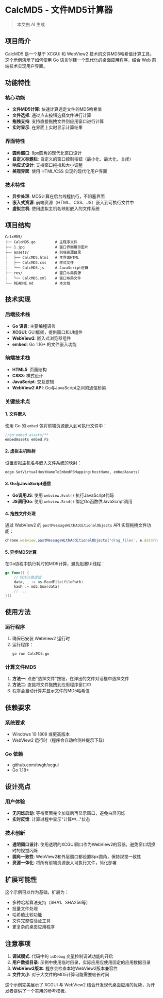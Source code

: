 # CalcMD5 - 文件MD5计算器

> 本文由 AI 生成

## 项目简介

CalcMD5 是一个基于 XCGUI 和 WebView2 技术的文件MD5哈希值计算工具。这个示例演示了如何使用 Go 语言创建一个现代化的桌面应用程序，结合 Web 前端技术实现用户界面。

## 功能特性

### 核心功能
- **文件MD5计算**: 快速计算选定文件的MD5哈希值
- **文件选择**: 通过点击按钮选择文件进行计算
- **拖拽支持**: 支持直接拖拽文件到应用窗口进行计算
- **实时显示**: 在界面上实时显示计算结果

### 界面特性
- **圆角窗口**: 8px圆角的现代化窗口设计
- **自定义标题栏**: 自定义的窗口控制按钮（最小化、最大化、关闭）
- **响应式设计**: 支持窗口拖拽和大小调整
- **美观界面**: 使用 HTML/CSS 实现的现代化用户界面

### 技术特性
- **异步处理**: MD5计算在后台线程执行，不阻塞界面
- **嵌入式资源**: 前端资源（HTML、CSS、JS）嵌入到可执行文件中
- **虚拟主机**: 使用虚拟主机名映射嵌入的文件系统

## 项目结构

```
CalcMD5/
├── CalcMD5.go         # 主程序文件
├── 1.jpg              # 窗口界面展示图片
├── assets/            # 前端资源目录
│   ├── CalcMD5.html   # 主界面HTML
│   ├── CalcMD5.css    # 样式文件
│   └── CalcMD5.js     # JavaScript逻辑
├── res/               # 窗口布局资源
│   └── CalcMD5.xml    # 窗口布局文件
└── README.md          # 本文档
```

## 技术实现

### 后端技术栈
- **Go 语言**: 主要编程语言
- **XCGUI**: GUI框架，提供窗口和UI组件
- **WebView2**: 嵌入式浏览器组件
- **embed**: Go 1.16+ 的文件嵌入功能

### 前端技术栈
- **HTML5**: 页面结构
- **CSS3**: 样式设计
- **JavaScript**: 交互逻辑
- **WebView2 API**: Go与JavaScript之间的通信桥梁

### 关键技术点

#### 1. 文件嵌入
使用 Go 的 `embed` 包将前端资源嵌入到可执行文件中：
```go
//go:embed assets/**
embedAssets embed.FS
```

#### 2. 虚拟主机映射
设置虚拟主机名与嵌入文件系统的映射：
```go
edge.SetVirtualHostNameToEmbedFSMapping(hostName, embedAssets)
```

#### 3. Go与JavaScript通信
- **Go调用JS**: 使用 `webview.Eval()` 执行JavaScript代码
- **JS调用Go**: 使用 `webview.Bind()` 绑定Go函数供JavaScript调用

#### 4. 拖拽文件处理
通过 WebView2 的 `postMessageWithAdditionalObjects` API 实现拖拽文件功能：
```javascript
chrome.webview.postMessageWithAdditionalObjects('drag_files', e.dataTransfer.files);
```

#### 5. 异步MD5计算
在Go协程中执行耗时的MD5计算，避免阻塞UI线程：
```go
go func() {
    // MD5计算逻辑
    data, _ := os.ReadFile(filePath)
    hash := md5.Sum(data)
    // ...
}()
```

## 使用方法

### 运行程序
1. 确保已安装 WebView2 运行时
2. 运行程序：
   ```bash
   go run CalcMD5.go
   ```

### 计算文件MD5
1. **方法一**: 点击"选择文件"按钮，在弹出的文件对话框中选择文件
2. **方法二**: 直接将文件拖拽到应用程序窗口中
3. 程序会自动计算并显示文件的MD5哈希值

## 依赖要求

### 系统要求
- Windows 10 1809 或更高版本
- WebView2 运行时（程序会自动检测并提示下载）

### Go 依赖
- github.com/twgh/xcgui
- Go 1.18+

## 设计亮点

### 用户体验
- **无闪烁启动**: 等待页面完全加载后再显示窗口，避免白屏闪烁
- **实时反馈**: 计算过程中显示"计算中..."状态

### 技术创新
- **透明窗口设计**: 使用透明的XCGUI窗口作为WebView2的容器，避免窗口切换时的视觉闪烁
- **圆角一致性**: WebView2和外层窗口都设置8px圆角，保持视觉一致性
- **资源一体化**: 将所有前端资源嵌入可执行文件，简化部署

## 扩展可能性

这个示例可以作为基础，扩展为：
- 多种哈希算法支持（SHA1、SHA256等）
- 批量文件处理
- 哈希值比较功能
- 文件完整性验证工具
- 更复杂的桌面应用程序

## 注意事项

1. **调试模式**: 代码中的 `isDebug` 变量控制调试功能的开启
2. **用户数据目录**: 示例中使用临时目录，实际应用应使用固定的应用数据目录
3. **WebView2版本**: 程序会检查本地WebView2版本兼容性
4. **文件大小**: 对于大文件的MD5计算可能需要较长时间

这个示例完美展示了 XCGUI 与 WebView2 结合开发现代桌面应用的优势，为开发者提供了一个实用的参考模板。